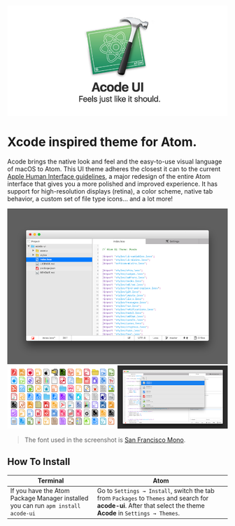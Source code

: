![Acode intro](https://raw.githubusercontent.com/fgrosjean/acode-ui/master/assets/icon.jpg)
# Xcode inspired theme for Atom.

Acode brings the native look and feel and the easy-to-use visual language of macOS to Atom.
This UI theme adheres the closest it can to the current [Apple Human Interface guidelines](https://developer.apple.com/library/mac/documentation/UserExperience/Conceptual/OSXHIGuidelines/), a major redesign of the entire Atom interface that gives you a more polished and improved experience.
It has support for high-resolution displays (retina), a color scheme, native tab behavior, a custom set of file type icons... and a lot more!

![Acode UI](https://raw.githubusercontent.com/fgrosjean/acode-ui/master/assets/screenshot01.jpg)
![Acode Icons](https://raw.githubusercontent.com/fgrosjean/acode-ui/master/assets/screenshot02.jpg)
> The font used in the screenshot is [San Francisco Mono](https://developer.apple.com/fonts).

## How To Install

Terminal | Atom
--- | ---
If you have the Atom Package Manager installed you can run `apm install acode-ui` | Go to `Settings → Install`, switch the tab from `Packages` to `Themes` and search for **acode-ui**. After that select the theme **Acode** in `Settings → Themes`.
